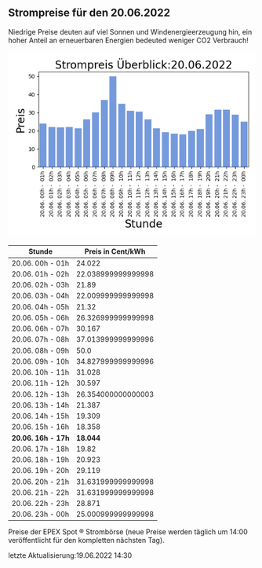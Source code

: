 
## Strompreise für den 20.06.2022

Niedrige Preise deuten auf viel Sonnen und Windenergieerzeugung hin, ein hoher Anteil an erneuerbaren Energien bedeuted weniger CO2 Verbrauch!

![Strompreis übersicht](imgs/strompreis_uebersicht.png)

| Stunde | Preis in Cent/kWh |
|---|---|
| 20.06. 00h -  01h | 24.022 | 
| 20.06. 01h -  02h | 22.038999999999998 | 
| 20.06. 02h -  03h | 21.89 | 
| 20.06. 03h -  04h | 22.009999999999998 | 
| 20.06. 04h -  05h | 21.32 | 
| 20.06. 05h -  06h | 26.326999999999998 | 
| 20.06. 06h -  07h | 30.167 | 
| 20.06. 07h -  08h | 37.013999999999996 | 
| 20.06. 08h -  09h | 50.0 | 
| 20.06. 09h -  10h | 34.827999999999996 | 
| 20.06. 10h -  11h | 31.028 | 
| 20.06. 11h -  12h | 30.597 | 
| 20.06. 12h -  13h | 26.354000000000003 | 
| 20.06. 13h -  14h | 21.387 | 
| 20.06. 14h -  15h | 19.309 | 
| 20.06. 15h -  16h | 18.358 | 
| **20.06. 16h -  17h** | **18.044** | 
| 20.06. 17h -  18h | 19.82 | 
| 20.06. 18h -  19h | 20.923 | 
| 20.06. 19h -  20h | 29.119 | 
| 20.06. 20h -  21h | 31.631999999999998 | 
| 20.06. 21h -  22h | 31.631999999999998 | 
| 20.06. 22h -  23h | 28.871 | 
| 20.06. 23h -  00h | 25.000999999999998 | 

Preise der EPEX Spot ® Strombörse (neue Preise werden täglich um 14:00 veröffentlicht für den kompletten nächsten Tag).

letzte Aktualisierung:19.06.2022 14:30